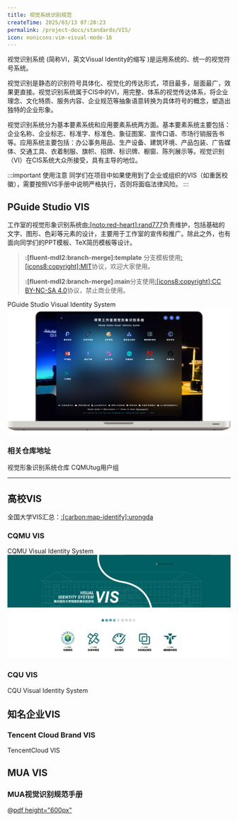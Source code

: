 ```yaml
---
title: 视觉系统识别规范
createTime: 2025/03/13 07:20:23
permalink: /project-docs/standards/VIS/
icon: nonicons:vim-visual-mode-16
---
```


视觉识别系统 (简称VI，英文Visual Identity的缩写 )是运用系统的、统一的视觉符号系统。

视觉识别是静态的识别符号具体化、视觉化的传达形式，项目最多，层面最广，效果更直接。视觉识别系统属于CIS中的VI，用完整、体系的视觉传达体系，将企业理念、文化特质、服务内容、企业规范等抽象语意转换为具体符号的概念，塑造出独特的企业形象。

视觉识别系统分为基本要素系统和应用要素系统两方面。基本要素系统主要包括：企业名称、企业标志、标准字、标准色、象征图案、宣传口语、市场行销报告书等。应用系统主要包括：办公事务用品、生产设备、建筑环境、产品包装、广告媒体、交通工具、衣着制服、旗帜、招牌、标识牌、橱窗、陈列展示等。视觉识别（VI）在CIS系统大众所接受，具有主导的地位。

:::important 使用注意
同学们在项目中如果使用到了企业或组织的VIS（如重医校徽），需要按照VIS手册中说明严格执行，否则将面临法律风险。
:::

## PGuide Studio VIS

工作室的视觉形象识别系统由[:[noto:red-heart]:rand777](/friends/persons/)负责维护，包括基础的文字、图形、色彩等元素的设计，主要用于工作室的宣传和推广。除此之外，也有面向同学们的PPT模板、TeX简历模板等设计。

> **:[fluent-mdl2:branch-merge]:template** 分支模板使用[:[icons8:copyright]:MIT](https://mit-license.org/)协议，欢迎大家使用。
> 
> **:[fluent-mdl2:branch-merge]:main**分支使用[:[icons8:copyright]:CC BY-NC-SA 4.0](https://creativecommons.org/licenses/by-nc-sa/4.0/deed.en)协议，禁止商业使用。

<LinkCard icon="/icon/logo.svg" href="https://vi.pguide.studio/" title="项导工作室视觉形象识别系统" >PGuide Studio Visual Identity System</LinkCard>
![2025-04-04_23-16-39.png.png](../../../.vuepress/public/src/2025-04-04_23-16-39.png.png)

### 相关仓库地址

<CardGrid>
<RepoCard repo="PGuideDev/PGuide-VIS">视觉形象识别系统仓库</RepoCard>
<LinkCard icon="catppuccin:latex" href="https://github.com/CQMUtug" title="CQMUtug" >CQMUtug用户组</LinkCard>
</CardGrid>

---



## 高校VIS

全国大学VIS汇总：[:[carbon:map-identify]:urongda](https://www.urongda.com/logos)

### CQMU VIS

<LinkCard icon="/icon/cqmu.svg" href="https://vi.cqmu.edu.cn/" title="重庆医科大学视觉形象识别系统" >CQMU Visual Identity System</LinkCard>
![2025-03-17_04-11-36.png](../../../.vuepress/public/src/2025-03-17_04-11-36.png)

### CQU VIS

<LinkCard icon="/icon/cqu.svg" href="https://www.cqu.edu.cn/__local/F/67/13/91F381501973A4F9D10D3340792_2136FE11_3D39D20.pdf?e=.pdf" title="重庆大学视觉识别系统" >CQU Visual Identity System</LinkCard>

## 知名企业VIS

### Tencent Cloud Brand VIS

<LinkCard icon="simple-icons:tencentqq" href="https://www.zcool.com.cn/work/ZNzA2MDcxMTI=.html?" title="腾讯云品牌VIS视觉识别手册" >TencentCloud VIS</LinkCard>

## MUA VIS

### MUA视觉识别规范手册
@[pdf height="600px"](https://cos.cqmu.online/docs/MUA%E8%A7%86%E8%A7%89%E8%AF%86%E5%88%AB%E8%A7%84%E8%8C%83.pdf)